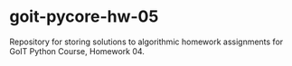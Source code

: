 # goit-pycore-hw-05
Repository for storing solutions to algorithmic homework assignments for GoIT Python Course, Homework 04.
